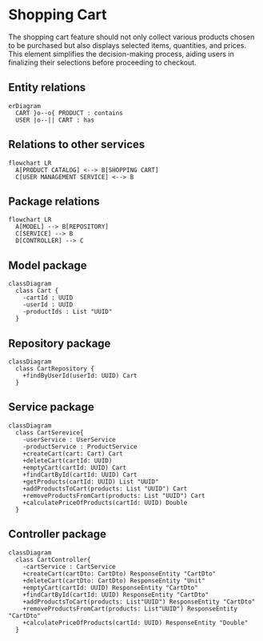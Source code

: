 # Shopping Cart

The shopping cart feature should not only collect various products chosen to be purchased but also displays selected items, quantities, and prices. This element simplifies the decision-making process, aiding users in finalizing their selections before proceeding to checkout.

## Entity relations

```mermaid
erDiagram
  CART }o--o{ PRODUCT : contains
  USER |o--|| CART : has
```

## Relations to other services

```mermaid
flowchart LR
  A[PRODUCT CATALOG] <--> B[SHOPPING CART]
  C[USER MANAGEMENT SERVICE] <--> B
```

## Package relations
```mermaid
flowchart LR
  A[MODEL] --> B[REPOSITORY]
  C[SERVICE] --> B
  D[CONTROLLER] --> C
```

## Model package
```mermaid
classDiagram
  class Cart {
    -cartId : UUID
    -userId : UUID
    -productIds : List "UUID"
  }
```

## Repository package
```mermaid
classDiagram
  class CartRepository {
    +findByUserId(userId: UUID) Cart
  }
```

## Service package
```mermaid
classDiagram
  class CartSerevice{
    -userService : UserService
    -productService : ProductService
    +createCart(cart: Cart) Cart
    +deleteCart(cartId: UUID)
    +emptyCart(cartId: UUID) Cart
    +findCartById(cartId: UUID) Cart
    +getProducts(cartId: UUID) List "UUID"
    +addProductsToCart(products: List "UUID") Cart
    +removeProductsFromCart(products: List "UUID") Cart
    +calculatePriceOfProducts(cartId: UUID) Double
  }
```

## Controller package
```mermaid
classDiagram
  class CartController{
    -cartService : CartService
    +createCart(cartDto: CartDto) ResponseEntity "CartDto"
    +deleteCart(cartDto: CartDto) ResponseEntity "Unit"
    +emptyCart(cartId: UUID) ResponseEntity "CartDto"
    +findCartById(cartId: UUID) ResponseEntity "CartDto"
    +addProductsToCart(products: List"UUID") ResponseEntity "CartDto"
    +removeProductsFromCart(products: List"UUID") ResponseEntity "CartDto"
    +calculatePriceOfProducts(cartId: UUID) ResponseEntity "Double"
  }
```
